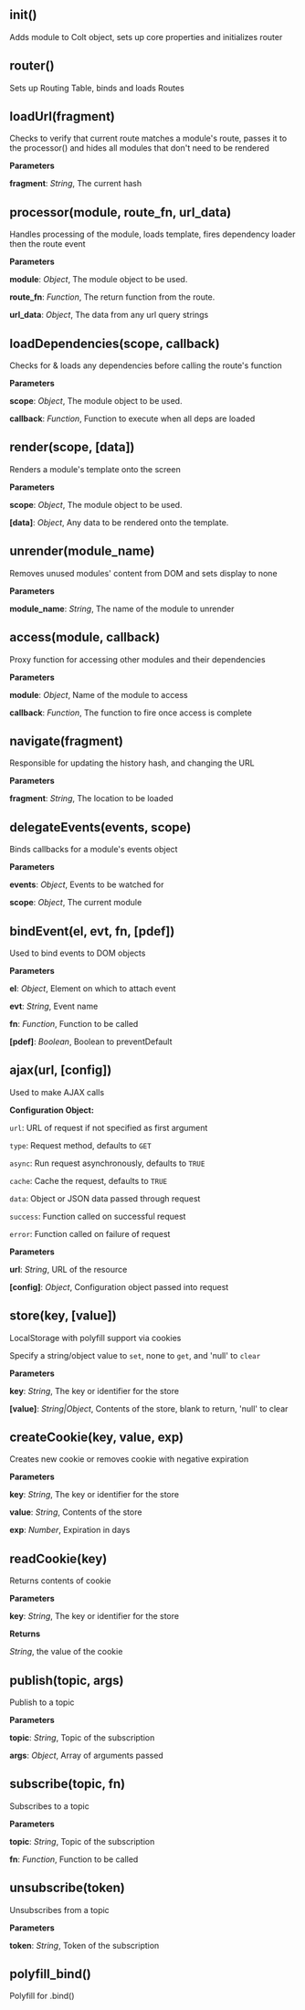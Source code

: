init()
------
Adds module to Colt object, sets up core properties and initializes router


router()
--------
Sets up Routing Table, binds and loads Routes


loadUrl(fragment)
-----------------
Checks to verify that current route matches a module's route, passes it to the processor() and hides all modules that don't need to be rendered


**Parameters**

**fragment**:  *String*,  The current hash

processor(module, route_fn, url_data)
-------------------------------------
Handles processing of the module, loads template, fires dependency loader then the route event


**Parameters**

**module**:  *Object*,  The module object to be used.

**route_fn**:  *Function*,  The return function from the route.

**url_data**:  *Object*,  The data from any url query strings

loadDependencies(scope, callback)
---------------------------------
Checks for & loads any dependencies before calling the route's function


**Parameters**

**scope**:  *Object*,  The module object to be used.

**callback**:  *Function*,  Function to execute when all deps are loaded

render(scope, \[data\])
-----------------------
Renders a module's template onto the screen


**Parameters**

**scope**:  *Object*,  The module object to be used.

**[data]**:  *Object*,  Any data to be rendered onto the template.

unrender(module_name)
---------------------
Removes unused modules' content from DOM and sets display to none


**Parameters**

**module_name**:  *String*,  The name of the module to unrender

access(module, callback)
------------------------
Proxy function for accessing other modules and their dependencies


**Parameters**

**module**:  *Object*,  Name of the module to access

**callback**:  *Function*,  The function to fire once access is complete

navigate(fragment)
------------------
Responsible for updating the history hash, and changing the URL


**Parameters**

**fragment**:  *String*,  The location to be loaded

delegateEvents(events, scope)
-----------------------------
Binds callbacks for a module's events object



**Parameters**

**events**:  *Object*,  Events to be watched for

**scope**:  *Object*,  The current module

bindEvent(el, evt, fn, \[pdef\])
--------------------------------
Used to bind events to DOM objects


**Parameters**

**el**:  *Object*,  Element on which to attach event

**evt**:  *String*,  Event name

**fn**:  *Function*,  Function to be called

**[pdef]**:  *Boolean*,  Boolean to preventDefault

ajax(url, \[config\])
---------------------
Used to make AJAX calls


**Configuration Object:**

`url`: URL of request if not specified as first argument

`type`: Request method, defaults to `GET`

`async`: Run request asynchronously, defaults to `TRUE`

`cache`: Cache the request, defaults to `TRUE`

`data`: Object or JSON data passed through request

`success`: Function called on successful request

`error`: Function called on failure of request


**Parameters**

**url**:  *String*,  URL of the resource

**[config]**:  *Object*,  Configuration object passed into request

store(key, \[value\])
---------------------
LocalStorage with polyfill support via cookies

Specify a string/object value to `set`, none to `get`, and 'null' to `clear`


**Parameters**

**key**:  *String*,  The key or identifier for the store

**[value]**:  *String|Object*,  Contents of the store, blank to return, 'null' to clear

createCookie(key, value, exp)
-----------------------------
Creates new cookie or removes cookie with negative expiration


**Parameters**

**key**:  *String*,  The key or identifier for the store

**value**:  *String*,  Contents of the store

**exp**:  *Number*,  Expiration in days

readCookie(key)
---------------
Returns contents of cookie


**Parameters**

**key**:  *String*,  The key or identifier for the store

**Returns**

*String*,  the value of the cookie

publish(topic, args)
--------------------
Publish to a topic


**Parameters**

**topic**:  *String*,  Topic of the subscription

**args**:  *Object*,  Array of arguments passed

subscribe(topic, fn)
--------------------
Subscribes to a topic


**Parameters**

**topic**:  *String*,  Topic of the subscription

**fn**:  *Function*,  Function to be called

unsubscribe(token)
------------------
Unsubscribes from a topic


**Parameters**

**token**:  *String*,  Token of the subscription

polyfill_bind()
---------------
Polyfill for .bind()


